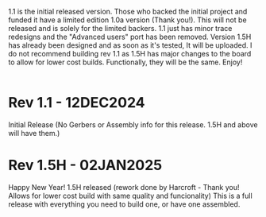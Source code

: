1.1 is the initial released version.  Those who backed the initial project and funded it have a limited edition 1.0a version (Thank you!).  This will not be released and is solely for the limited backers.  1.1 just has minor trace redesigns and the "Advanced users" port has been removed.  Version 1.5H has already been designed and as soon as it's tested, It will be uploaded.  I do not recommend building rev 1.1 as 1.5H has major changes to the board to allow for lower cost builds.  Functionally, they will be the same.  Enjoy!<br><br>

# Rev 1.1 - 12DEC2024
Initial Release (No Gerbers or Assembly info for this release.  1.5H and above will have them.)

# Rev 1.5H - 02JAN2025
Happy New Year!  1.5H released (rework done by Harcroft - Thank you!  Allows for lower cost build with same quality and funcionality) This is a full release with everything you need to build one, or have one assembled.

